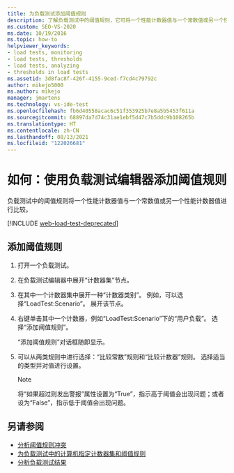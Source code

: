 ```yaml
---
title: 为负载测试添加阈值规则
description: 了解负载测试中的阈值规则，它可将一个性能计数器值与一个常数值或另一个性能计数器值进行比较。
ms.custom: SEO-VS-2020
ms.date: 10/19/2016
ms.topic: how-to
helpviewer_keywords:
- load tests, monitoring
- load tests, thresholds
- load tests, analyzing
- thresholds in load tests
ms.assetid: 3d8fac8f-426f-4155-9ced-f7cd4c79792c
author: mikejo5000
ms.author: mikejo
manager: jmartens
ms.technology: vs-ide-test
ms.openlocfilehash: fb6d40558acac6c51f353925b7e8a5b5453f611a
ms.sourcegitcommit: 68897da7d74c31ae1ebf5d47c7b5ddc9b108265b
ms.translationtype: HT
ms.contentlocale: zh-CN
ms.lasthandoff: 08/13/2021
ms.locfileid: "122026681"
---
```

# <a name="how-to-add-a-threshold-rule-using-the-load-test-editor"></a>如何：使用负载测试编辑器添加阈值规则

负载测试中的阈值规则将一个性能计数器值与一个常数值或另一个性能计数器值进行比较。

[!INCLUDE [web-load-test-deprecated](includes/web-load-test-deprecated.md)]

## <a name="to-add-a-threshold-rule"></a>添加阈值规则

1. 打开一个负载测试。

2. 在负载测试编辑器中展开“计数器集”节点。

3. 在其中一个计数器集中展开一种“计数器类别”。 例如，可以选择“LoadTest:Scenario”。 展开该节点。

4. 右键单击其中一个计数器，例如“LoadTest:Scenario”下的“用户负载”。 选择“添加阈值规则”。

     “添加阈值规则”对话框随即显示。

5. 可以从两类规则中进行选择：“比较常数”规则和“比较计数器”规则。 选择适当的类型并对值进行设置。

    > [!NOTE]
    > 将“如果超过则发出警报”属性设置为“True”，指示高于阈值会出现问题；或者设为“False”，指示低于阈值会出现问题。

## <a name="see-also"></a>另请参阅

- [分析阈值规则冲突](../test/analyze-threshold-rule-violations-in-load-tests.md)
- [为负载测试中的计算机指定计数器集和阈值规则](../test/specify-counter-sets-and-threshold-rules-for-load-testing.md)
- [分析负载测试结果](../test/analyze-load-test-results-using-the-load-test-analyzer.md)
